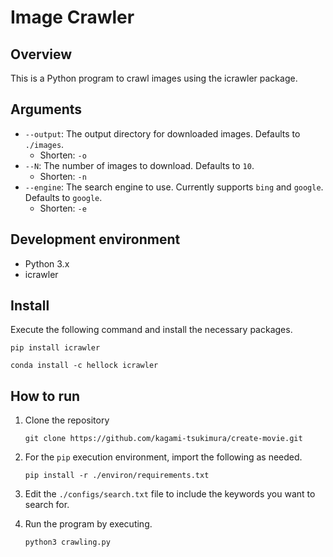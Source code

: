 # Image Crawler

## Overview

This is a Python program to crawl images using the icrawler package.

## Arguments

- `--output`: The output directory for downloaded images. Defaults to `./images`.
  - Shorten: `-o`
- `--N`: The number of images to download. Defaults to `10`.
  - Shorten: `-n`
- `--engine`: The search engine to use. Currently supports `bing` and `google`. Defaults to `google`.
  - Shorten: `-e`

## Development environment

- Python 3.x
- icrawler

## Install

Execute the following command and install the necessary packages.

```bash:pip
pip install icrawler
```

```bash:conda
conda install -c hellock icrawler
```

## How to run

1. Clone the repository

   ```bash:
   git clone https://github.com/kagami-tsukimura/create-movie.git
   ```

1. For the `pip` execution environment, import the following as needed.

   ```bash:
   pip install -r ./environ/requirements.txt
   ```

1. Edit the `./configs/search.txt` file to include the keywords you want to search for.
1. Run the program by executing.

   ```bash:
   python3 crawling.py
   ```
